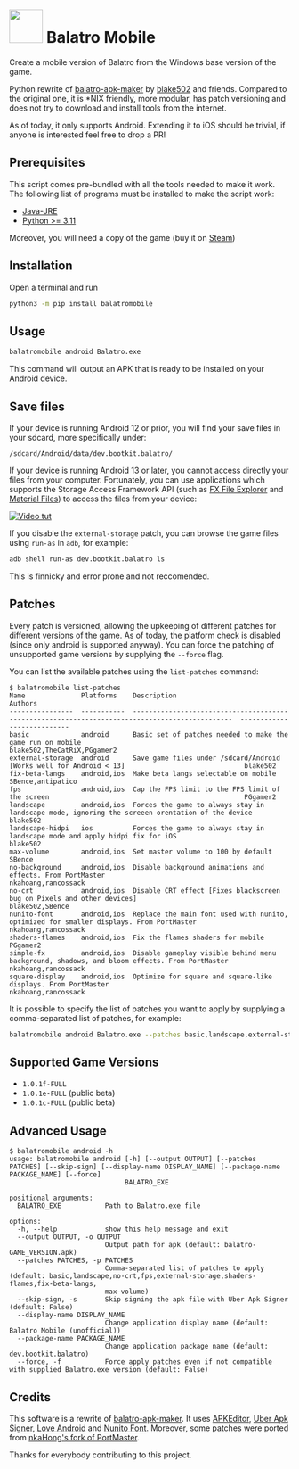 # <img src="misc/icon.png" width="60px"/> Balatro Mobile

Create a mobile version of Balatro from the Windows base version of the game. 

Python rewrite of [balatro-apk-maker](https://github.com/blake502/balatro-apk-maker) by [blake502](https://github.com/blake502) and friends. Compared to the original one, it is *NIX friendly, more modular, has patch versioning and does not try to download and install tools from the internet.

As of today, it only supports Android. Extending it to iOS should be trivial, if anyone is interested feel free to drop a PR!


## Prerequisites
This script comes pre-bundled with all the tools needed to make it work. The following list of programs must be installed to make the script work:
* [Java-JRE](https://www.java.com/en/download/manual.jsp)
* [Python >= 3.11](https://www.python.org/)

Moreover, you will need a copy of the game (buy it on [Steam](https://store.steampowered.com/app/2379780/Balatro/))

## Installation
Open a terminal and run
```bash
python3 -m pip install balatromobile
```

## Usage
```bash
balatromobile android Balatro.exe
```
This command will output an APK that is ready to be installed on your Android device.

## Save files
If your device is running Android 12 or prior, you will find your save files in your sdcard, more specifically under:
```
/sdcard/Android/data/dev.bootkit.balatro/
```

If your device is running Android 13 or later, you cannot access directly your files from your computer. Fortunately, you can use applications which supports the Storage Access Framework API (such as [FX File Explorer](https://play.google.com/store/apps/details?id=nextapp.fx) and [Material Files](https://play.google.com/store/apps/details?id=me.zhanghai.android.files)) to access the files from your device:

[![Video tut](misc/video-thumb-1.png)](https://vimeo.com/939997099 "Click to Watch!")

If you disable the `external-storage` patch, you can browse the game files using `run-as` in `adb`, for example:
```bash
adb shell run-as dev.bootkit.balatro ls
```
This is finnicky and error prone and not reccomended.

## Patches
Every patch is versioned, allowing the upkeeping of different patches for different versions of the game.
As of today, the platform check is disabled (since only android is supported anyway).
You can force the patching of unsupported game versions by supplying the `--force` flag.

You can list the available patches using the `list-patches` command:
```
$ balatromobile list-patches
Name              Platforms    Description                                                                                      Authors
----------------  -----------  -----------------------------------------------------------------------------------------------  ---------------------------
basic             android      Basic set of patches needed to make the game run on mobile                                       blake502,TheCatRiX,PGgamer2
external-storage  android      Save game files under /sdcard/Android [Works well for Android < 13]                              blake502
fix-beta-langs    android,ios  Make beta langs selectable on mobile                                                             SBence,antipatico
fps               android,ios  Cap the FPS limit to the FPS limit of the screen                                                 PGgamer2
landscape         android,ios  Forces the game to always stay in landscape mode, ignoring the screeen orentation of the device  blake502
landscape-hidpi   ios          Forces the game to always stay in landscape mode and apply hidpi fix for iOS                     blake502
max-volume        android,ios  Set master volume to 100 by default                                                              SBence
no-background     android,ios  Disable background animations and effects. From PortMaster                                       nkahoang,rancossack
no-crt            android,ios  Disable CRT effect [Fixes blackscreen bug on Pixels and other devices]                           blake502,SBence
nunito-font       android,ios  Replace the main font used with nunito, optimized for smaller displays. From PortMaster          nkahoang,rancossack
shaders-flames    android,ios  Fix the flames shaders for mobile                                                                PGgamer2
simple-fx         android,ios  Disable gameplay visible behind menu background, shadows, and bloom effects. From PortMaster     nkahoang,rancossack
square-display    android,ios  Optimize for square and square-like displays. From PortMaster                                    nkahoang,rancossack
```
It is possible to specify the list of patches you want to apply by supplying a comma-separated list of patches, for example:
```bash
balatromobile android Balatro.exe --patches basic,landscape,external-storage
```

## Supported Game Versions
* `1.0.1f-FULL`
* `1.0.1e-FULL` (public beta)
* `1.0.1c-FULL` (public beta)

## Advanced Usage
```
$ balatromobile android -h
usage: balatromobile android [-h] [--output OUTPUT] [--patches PATCHES] [--skip-sign] [--display-name DISPLAY_NAME] [--package-name PACKAGE_NAME] [--force]
                             BALATRO_EXE

positional arguments:
  BALATRO_EXE           Path to Balatro.exe file

options:
  -h, --help            show this help message and exit
  --output OUTPUT, -o OUTPUT
                        Output path for apk (default: balatro-GAME_VERSION.apk)
  --patches PATCHES, -p PATCHES
                        Comma-separated list of patches to apply (default: basic,landscape,no-crt,fps,external-storage,shaders-flames,fix-beta-langs,
                        max-volume)
  --skip-sign, -s       Skip signing the apk file with Uber Apk Signer (default: False)
  --display-name DISPLAY_NAME
                        Change application display name (default: Balatro Mobile (unofficial))
  --package-name PACKAGE_NAME
                        Change application package name (default: dev.bootkit.balatro)
  --force, -f           Force apply patches even if not compatible with supplied Balatro.exe version (default: False)
```

## Credits
This software is a rewrite of [balatro-apk-maker](https://github.com/blake502/balatro-apk-maker). It uses [APKEditor](https://github.com/REAndroid/APKEditor), [Uber Apk Signer](https://github.com/patrickfav/uber-apk-signer), [Love Android](https://github.com/love2d/love-android) and [Nunito Font](https://fonts.google.com/specimen/Nunito). Moreover, some patches were ported from [nkaHong's fork of PortMaster](https://github.com/nkahoang/PortMaster-nkaHoang).

Thanks for everybody contributing to this project.